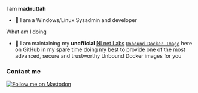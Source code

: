 **I am madnuttah**

- 💚 I am a Windows/Linux Sysadmin and developer

What am I doing

- 🧪 I am maintaining my **unofficial** [NLnet Labs](https://github.com/NLnetLabs) [`Unbound Docker Image`](https://github.com/madnuttah/unbound-docker) here on GitHub in my spare time doing my best to provide one of the most advanced, secure and trustworthy Unbound Docker images for you

### Contact me
  
[![Follow me on Mastodon](https://img.shields.io/mastodon/follow/107779375129112763?domain=https%3A%2F%2Ffosstodon.org%2F&style=social)](https://fosstodon.org/@madnuttah)
